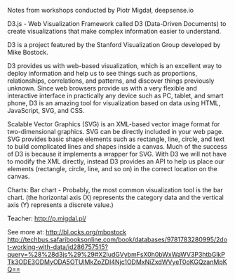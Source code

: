 Notes from workshops conducted by Piotr Migdał, deepsense.io

D3.js - Web Visualization Framework called D3 (Data-Driven Documents)
to create visualizations that make complex information easier to understand.

D3 is a project featured by the Stanford Visualization Group developed by Mike Bostock.

D3 provides us with web-based visualization, which is an excellent way to deploy information and help us to see things such as proportions, relationships, correlations, and patterns, and discover things previously unknown. Since web browsers provide us with a very flexible and interactive interface in practically any device such as PC, tablet, and smart phone, D3 is an amazing tool for visualization based on data using HTML, JavaScript, SVG, and CSS.

Scalable Vector Graphics (SVG) is an XML-based vector image format for two-dimensional graphics. SVG can be directly included in your web page. SVG provides basic shape elements such as rectangle, line, circle, and text to build complicated lines and shapes inside a canvas. Much of the success of D3 is because it implements a wrapper for SVG. With D3 we will not have to modify the XML directly, instead D3 provides an API to help us place our elements (rectangle, circle, line, and so on) in the correct location on the canvas.


Charts:
Bar chart - Probably, the most common visualization tool is the bar chart. (the horizontal axis (X) represents the category data and the vertical axis (Y) represents a discrete value.)


Teacher:
http://p.migdal.pl/


See more at:
http://bl.ocks.org/mbostock
http://techbus.safaribooksonline.com/book/databases/9781783280995/2dot-working-with-data/id286757515?query=%28%28d3js%29%29#X2ludGVybmFsX0h0bWxWaWV3P3htbGlkPTk3ODE3ODMyODA5OTUlMkZpZDI4Njc1ODMxNiZxdWVyeT0oKGQzanMpKQ==